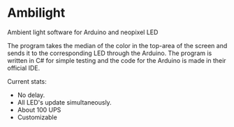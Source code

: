 # Ambilight
Ambient light software for Arduino and neopixel LED

The program takes the median of the color in the top-area of the screen and sends it to the corresponding LED through the Arduino.
The program is written in C# for simple testing and the code for the Arduino is made in their official IDE.

Current stats:
- No delay.
- All LED's update simultaneously.
- About 100 UPS
- Customizable

